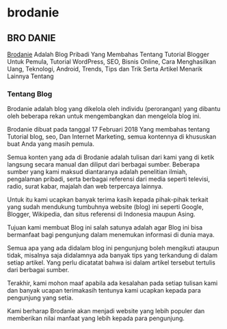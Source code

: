 # brodanie

## BRO DANIE
[Brodanie](https://www.brodanie.com/) Adalah Blog Pribadi Yang Membahas Tentang Tutorial Blogger Untuk Pemula, Tutorial WordPress, SEO, Bisnis Online, Cara Menghasilkan Uang, Teknologi, Android, Trends, Tips dan Trik Serta Artikel Menarik Lainnya
Tentang

### Tentang Blog

Brodanie adalah blog yang dikelola oleh individu (perorangan) yang dibantu oleh beberapa rekan untuk mengembangkan dan mengelola blog ini.

Brodanie dibuat pada tanggal 17 Februari 2018 Yang membahas tentang Tutorial blog, seo, Dan Internet Marketing, semua kontennya di khususkan buat Anda yang masih pemula.

Semua konten yang ada di Brodanie adalah tulisan dari kami yang di ketik langsung secara manual dan diliput dari berbagai sumber. Beberapa sumber yang kami maksud diantaranya adalah penelitian ilmiah, pengalaman pribadi, serta berbagai referensi dari media seperti televisi, radio, surat kabar, majalah dan web terpercaya lainnya.

Untuk itu kami ucapkan banyak terima kasih kepada pihak-pihak terkait yang sudah mendukung tumbuhnya website (blog) ini seperti Google, Blogger, Wikipedia, dan situs referensi di Indonesia maupun Asing.

Tujuan kami membuat Blog ini salah satunya adalah agar Blog ini bisa bermanfaat bagi pengunjung dalam menemukan informasi di dunia maya.

Semua apa yang ada didalam blog ini pengunjung boleh mengikuti ataupun tidak, misalnya saja didalamnya ada banyak tips yang terkandung di dalam setiap artikel. Yang perlu dicatatat bahwa isi dalam artikel tersebut tertulis dari berbagai sumber.

Terakhir, kami mohon maaf apabila ada kesalahan pada setiap tulisan kami dan banyak ucapan terimakasih tentunya kami ucapkan kepada para pengunjung yang setia.

Kami berharap Brodanie akan menjadi website yang lebih populer dan memberikan nilai manfaat yang lebih kepada para pengunjung.
